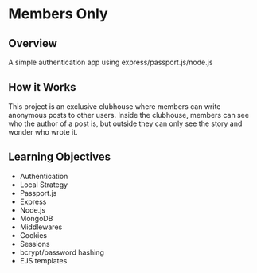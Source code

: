 # Members Only

## Overview 

A simple authentication app using express/passport.js/node.js

## How it Works

This project is an exclusive clubhouse where members can write anonymous posts to other users.  Inside the clubhouse, members can see who the author of a post is, but outside they can only see the story and wonder who wrote it.

## Learning Objectives

- Authentication
- Local Strategy 
- Passport.js
- Express
- Node.js
- MongoDB
- Middlewares
- Cookies
- Sessions
- bcrypt/password hashing
- EJS templates